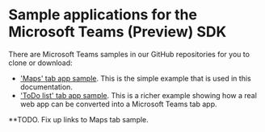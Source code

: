 ﻿# Sample applications for the Microsoft Teams (Preview) SDK

There are Microsoft Teams samples in our GitHub repositories for you to clone or download:

* ['Maps' tab app sample](https://github.com/OfficeDev/microsoft-teams-sample-get-started).  This is the simple example that is used in this documentation.
* ['ToDo list' tab app sample](https://github.com/OfficeDev/microsoft-teams-sample-todo).  This is a richer example showing how a real web app can be converted into a Microsoft Teams tab app.

**TODO. Fix up links to Maps tab sample.
